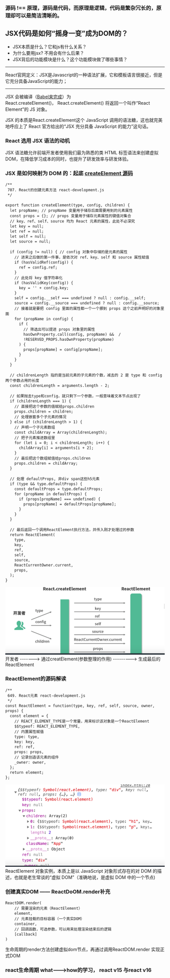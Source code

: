### 源码 !== 原理，源码是代码，而原理是逻辑，代码是繁杂冗长的，原理却可以是简洁清晰的。

## JSX代码是如何“摇身一变”成为DOM的？
 * JSX本质是什么？它和js有什么关系？
 * 为什么要用jsx? 不用会有什么后果？
 * JSX背后的功能模块是什么？这个功能模块做了哪些事情？

 -----------

React官网定义：JSX是Javascript的一种语法扩展，它和模板语言很接近，但是它充分具备JavaScript的能力；

-------

JSX 会被编译（[Babel来完成](https://www.babeljs.cn/repl#?browsers=defaults%2C%20not%20ie%2011%2C%20not%20ie_mob%2011&build=&builtIns=false&spec=false&loose=false&code_lz=DwEwlgbgfAUABHYALAjFATgUwIYGMAuwA9KrAsAA5QBG21mANnIGj-gi9HFUzHjRA&debug=false&forceAllTransforms=false&shippedProposals=false&circleciRepo=&evaluate=false&fileSize=false&timeTravel=false&sourceType=module&lineWrap=true&presets=env%2Creact%2Cstage-2&prettier=false&targets=&version=7.12.11&externalPlugins=)）为 React.createElement()， React.createElement() 将返回一个叫作“React Element”的 JS 对象。

JSX 的本质是React.createElement这个 JavaScript 调用的语法糖，这也就完美地呼应上了 React 官方给出的“JSX 充分具备 JavaScript 的能力”这句话。

### React 选用 JSX 语法的动机
JSX 语法糖允许前端开发者使用我们最为熟悉的类 HTML 标签语法来创建虚拟 DOM，在降低学习成本的同时，也提升了研发效率与研发体验。

### JSX 是如何映射为 DOM 的：起底 [createElement 源码](https://reactjs.org/docs/react-api.html#createelement)

```
/**
 707. React的创建元素方法 react-development.js
 */

export function createElement(type, config, children) {
  let propName; // propName 变量用于储存后面需要用到的元素属性
  const props = {}; // props 变量用于储存元素属性的键值对集合
  // key、ref、self、source 均为 React 元素的属性，此处不必深究
  let key = null;
  let ref = null; 
  let self = null; 
  let source = null; 
  
  if (config != null) { // config 对象中存储的是元素的属性
    // 进来之后做的第一件事，是依次对 ref、key、self 和 source 属性赋值
    if (hasValidRef(config)) {
      ref = config.ref;
    }
    // 此处将 key 值字符串化
    if (hasValidKey(config)) {
      key = '' + config.key; 
    }
    self = config.__self === undefined ? null : config.__self;
    source = config.__source === undefined ? null : config.__source;
    // 接着就是要把 config 里面的属性都一个一个挪到 props 这个之前声明好的对象里面
    for (propName in config) {
      if (
        // 筛选出可以提进 props 对象里的属性
        hasOwnProperty.call(config, propName) &&  /
        !RESERVED_PROPS.hasOwnProperty(propName) 
      ) {
        props[propName] = config[propName]; 
      }
    }
  }

  // childrenLength 指的是当前元素的子元素的个数，减去的 2 是 type 和 config 两个参数占用的长度
  const childrenLength = arguments.length - 2; 

  // 如果抛去type和config，就只剩下一个参数，一般意味着文本节点出现了
  if (childrenLength === 1) { 
    // 直接把这个参数的值赋给props.children
    props.children = children; 
    // 处理嵌套多个子元素的情况
  } else if (childrenLength > 1) { 
    // 声明一个子元素数组
    const childArray = Array(childrenLength); 
    // 把子元素推进数组里
    for (let i = 0; i < childrenLength; i++) { 
      childArray[i] = arguments[i + 2];
    }
    // 最后把这个数组赋值给props.children
    props.children = childArray; 
  }

  // 处理 defaultProps, 非div span这些h5元素
  if (type && type.defaultProps) {
    const defaultProps = type.defaultProps;
    for (propName in defaultProps) { 
      if (props[propName] === undefined) {
        props[propName] = defaultProps[propName];
      }
    }
  }

  // 最后返回一个调用ReactElement执行方法，并传入刚才处理过的参数
  return ReactElement(
    type,
    key,
    ref,
    self,
    source,
    ReactCurrentOwner.current,
    props,
  );
}
```
<img src="./assets/creatElement.png">
开发者 -------> 通过creatElement(参数整理的作用) ---------> 生成最后的 ReactElement


### ReactElement的源码解读
```
/**
 649. React元素 react-development.js
 */
const ReactElement = function(type, key, ref, self, source, owner, props) {
  const element = {
    // REACT_ELEMENT_TYPE是一个常量，用来标识该对象是一个ReactElement
    $$typeof: REACT_ELEMENT_TYPE,
    // 内置属性赋值
    type: type,
    key: key,
    ref: ref,
    props: props,
    // 记录创造该元素的组件
    _owner: owner,
  };
  return element;
};

```
<img src="./assets/element.png">
ReactElement 对象实例，本质上是以 JavaScript 对象形式存在的对 DOM 的描述，也就是老生常谈的“虚拟 DOM”（准确地说，是虚拟 DOM 中的一个节点)

### 创建真实DOM —— ReactDoOM.render补充
```
ReactDOM.render(
    // 需要渲染的元素（ReactElement）
    element, 
    // 元素挂载的目标容器（一个真实DOM）
    container,
    // 回调函数，可选参数，可以用来处理渲染结束后的逻辑
    [callback]
)

````
生命周期的render方法创建虚拟dom节点，再通过调用ReactDOM.render 实现正式DOM


### react生命周期 what--->how的学习， react v15 与react v16

